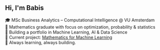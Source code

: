 ## Hi, I'm Babis  

🎓 MSc Business Analytics – Computational Intelligence @ VU Amsterdam  
📐 Mathematics graduate with focus on optimization, probability & statistics  
🤖 Building a portfolio in Machine Learning, AI & Data Science  
📂 Current project: [Mathematics for Machine Learning](https://github.com/CharalamposGiannakis/vu-mathematics-for-ml)  
🌱 Always learning, always building.   

<!--
**CharalamposGiannakis/CharalamposGiannakis** is a ✨ _special_ ✨ repository because its `README.md` (this file) appears on your GitHub profile.

Here are some ideas to get you started:

- 🔭 I’m currently working on ...
- 🌱 I’m currently learning ...
- 👯 I’m looking to collaborate on ...
- 🤔 I’m looking for help with ...
- 💬 Ask me about ...
- 📫 How to reach me: ...
- 😄 Pronouns: ...
- ⚡ Fun fact: ...
-->
